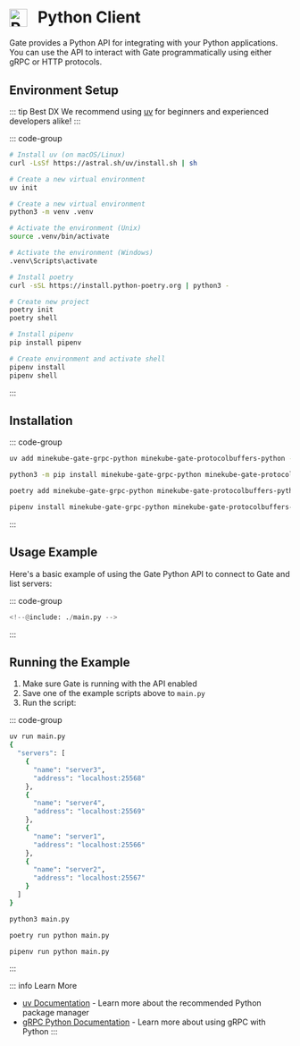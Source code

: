 # <img src="https://cdn.jsdelivr.net/gh/devicons/devicon/icons/python/python-original.svg" class="tech-icon" alt="Python" /> Python Client

Gate provides a Python API for integrating with your Python applications. You can use the API to interact with Gate programmatically using either gRPC or HTTP protocols.

## Environment Setup

::: tip Best DX
We recommend using [uv](https://github.com/astral-sh/uv) for beginners and experienced developers alike!
:::

::: code-group

```bash [uv (Recommended)]
# Install uv (on macOS/Linux)
curl -LsSf https://astral.sh/uv/install.sh | sh

# Create a new virtual environment
uv init
```

```bash [venv]
# Create a new virtual environment
python3 -m venv .venv

# Activate the environment (Unix)
source .venv/bin/activate

# Activate the environment (Windows)
.venv\Scripts\activate
```

```bash [poetry]
# Install poetry
curl -sSL https://install.python-poetry.org | python3 -

# Create new project
poetry init
poetry shell
```

```bash [pipenv]
# Install pipenv
pip install pipenv

# Create environment and activate shell
pipenv install
pipenv shell
```

:::

## Installation

::: code-group

```bash [uv (Recommended)]
uv add minekube-gate-grpc-python minekube-gate-protocolbuffers-python --index https://buf.build/gen/python
```

```bash [pip]
python3 -m pip install minekube-gate-grpc-python minekube-gate-protocolbuffers-python --extra-index-url https://buf.build/gen/python
```

```bash [poetry]
poetry add minekube-gate-grpc-python minekube-gate-protocolbuffers-python --source buf.build/gen/python
```

```bash [pipenv]
pipenv install minekube-gate-grpc-python minekube-gate-protocolbuffers-python --extra-index-url https://buf.build/gen/python
```

:::

## Usage Example

Here's a basic example of using the Gate Python API to connect to Gate and list servers:

::: code-group

```python [main.py]
<!--@include: ./main.py -->
```

:::

## Running the Example

1. Make sure Gate is running with the API enabled
2. Save one of the example scripts above to `main.py`
3. Run the script:

::: code-group

```bash [uv (Recommended)]
uv run main.py
{
  "servers": [
    {
      "name": "server3",
      "address": "localhost:25568"
    },
    {
      "name": "server4",
      "address": "localhost:25569"
    },
    {
      "name": "server1",
      "address": "localhost:25566"
    },
    {
      "name": "server2",
      "address": "localhost:25567"
    }
  ]
}
```

```bash [python]
python3 main.py
```

```bash [poetry]
poetry run python main.py
```

```bash [pipenv]
pipenv run python main.py
```

:::

::: info Learn More

- [uv Documentation](https://github.com/astral-sh/uv) - Learn more about the recommended Python package manager
- [gRPC Python Documentation](https://grpc.io/docs/languages/python/basics/) - Learn more about using gRPC with Python
  :::

<style>
.tech-icon {
  width: 32px;
  height: 32px;
  display: inline-block;
  vertical-align: middle;
  margin-right: 12px;
  position: relative;
  top: -2px;
}
</style>
